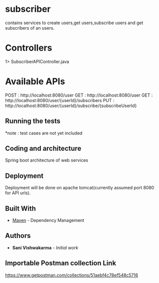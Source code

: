 # subscriber

contains services to create users,get users,subscribe users and get subscribers of an users. 

# Controllers

1>	SubscriberAPIController.java

# Available APIs

POST : http://localhost:8080/user
GET : http://localhost:8080/user
GET : http://localhost:8080/user/{userId}/subscribers
PUT : http://localhost:8080/user/{userId}/subscribe/{subscribeUserId}

## Running the tests

*note : test cases are not yet included

## Coding and architecture

Spring boot architecture of web services

## Deployment

Deployment will be done on apache tomcat(currently assumed port 8080 for API urls).

## Built With

* [Maven](https://maven.apache.org/) - Dependency Management

## Authors

* **Sani Vishwakarma** - *Initial work* 

## Importable Postman collection Link
https://www.getpostman.com/collections/51aebf4c78ef548c5716
